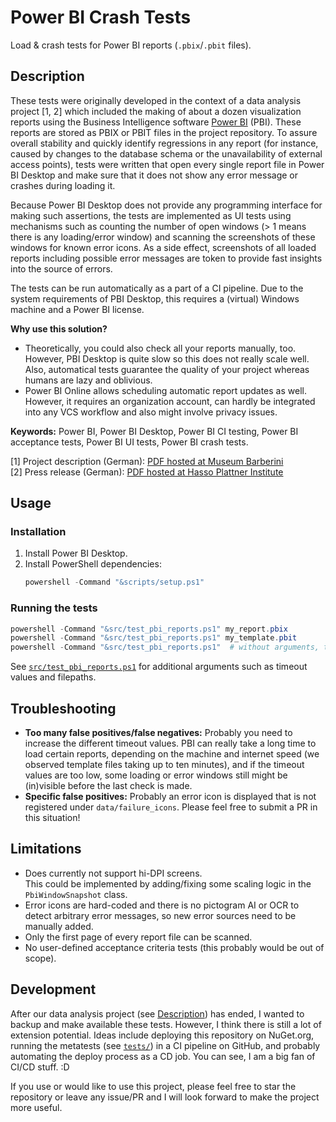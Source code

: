 # Power BI Crash Tests
Load &amp; crash tests for Power BI reports (`.pbix`/`.pbit` files).

## Description

These tests were originally developed in the context of a data analysis project [1, 2] which included the making of about a dozen visualization reports using the Business Intelligence software [Power BI](https://powerbi.com/) (PBI).
These reports are stored as PBIX or PBIT files in the project repository.
To assure overall stability and quickly identify regressions in any report (for instance, caused by changes to the database schema or the unavailability of external access points), tests were written that open every single report file in Power BI Desktop and make sure that it does not show any error message or crashes during loading it.

Because Power BI Desktop does not provide any programming interface for making such assertions, the tests are implemented as UI tests using mechanisms such as counting the number of open windows (> 1 means there is any loading/error window) and scanning the screenshots of these windows for known error icons.
As a side effect, screenshots of all loaded reports including possible error messages are token to provide fast insights into the source of errors.

The tests can be run automatically as a part of a CI pipeline.
Due to the system requirements of PBI Desktop, this requires a (virtual) Windows machine and a Power BI license.

**Why use this solution?**

- Theoretically, you could also check all your reports manually, too.
  However, PBI Desktop is quite slow so this does not really scale well.
  Also, automatical tests guarantee the quality of your project whereas humans are lazy and oblivious.
- Power BI Online allows scheduling automatic report updates as well.
  However, it requires an organization account, can hardly be integrated into any VCS workflow and also might involve privacy issues.

**Keywords:** Power BI, Power BI Desktop, Power BI CI testing, Power BI acceptance tests, Power BI UI tests, Power BI crash tests.

[1] Project description (German): [PDF hosted at Museum Barberini](https://www.museum-barberini.com/site/assets/files/1080779/fg_naumann_bp_barberini_2019-20.pdf)  
[2] Press release (German): [PDF hosted at Hasso Plattner Institute](https://hpi.de/fileadmin/user_upload/hpi/veranstaltungen/2020/Bachelorpodium_2020/Pressemitteilung_BP_2020_Bachelorprojekte/Pressemitteilung_BP2020_Pressemitteilung_FN1_V2.pdf)  

## Usage

### Installation

1. Install Power BI Desktop.
2. Install PowerShell dependencies:
   ```powershell
   powershell -Command "&scripts/setup.ps1"
   ```

### Running the tests

```powershell
powershell -Command "&src/test_pbi_reports.ps1" my_report.pbix
powershell -Command "&src/test_pbi_reports.ps1" my_template.pbit
powershell -Command "&src/test_pbi_reports.ps1"  # without arguments, tests all *.pbit reports
```

See [`src/test_pbi_reports.ps1`](src/test_pbi_reports.cs) for additional arguments such as timeout values and filepaths.

## Troubleshooting

- **Too many false positives/false negatives:** Probably you need to increase the different timeout values.
  PBI can really take a long time to load certain reports, depending on the machine and internet speed (we observed template files taking up to ten minutes), and if the timeout values are too low, some loading or error windows still might be (in)visible before the last check is made.
- **Specific false positives:** Probably an error icon is displayed that is not registered under `data/failure_icons`.
  Please feel free to submit a PR in this situation!

## Limitations

- Does currently not support hi-DPI screens.  
  This could be implemented by adding/fixing some scaling logic in the `PbiWindowSnapshot` class.
- Error icons are hard-coded and there is no pictogram AI or OCR to detect arbitrary error messages, so new error sources need to be manually added.
- Only the first page of every report file can be scanned.
- No user-defined acceptance criteria tests (this probably would be out of scope).

## Development

After our data analysis project (see [Description](#description)) has ended, I wanted to backup and make available these tests.
However, I think there is still a lot of extension potential.
Ideas include deploying this repository on NuGet.org, running the metatests (see [`tests/`](tests/)) in a CI pipeline on GitHub, and probably automating the deploy process as a CD job.
You can see, I am a big fan of CI/CD stuff. :D

If you use or would like to use this project, please feel free to star the repository or leave any issue/PR and I will look forward to make the project more useful.
